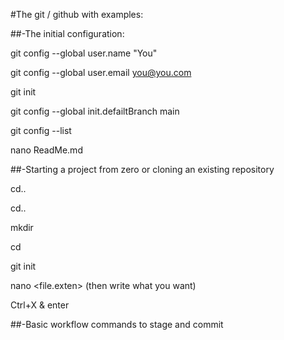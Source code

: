 #The git / github with examples:

##-The initial configuration: 

git config --global user.name "You" 

git config --global user.email you@you.com

git init

git config --global init.defailtBranch main 

git config --list 

nano ReadMe.md

##-Starting a project from zero or cloning an existing repository

cd..

cd..

mkdir <folder>

cd <folder>

git init 

nano <file.exten> (then write what you want)
 
 Ctrl+X & enter

##-Basic workflow commands to stage and commit



